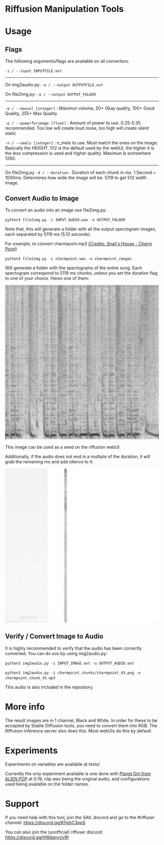 # Riffusion Manipulation Tools

# Usage

## Flags
The following arguments/flags are available on all convertors:

`-i / --input INPUTFILE.ext`

---

On img2audio.py:
`-o / --output OUTPUTFILE.ext`

On file2img.py:
`-o / --output OUTPUT_FOLDER`

---

`-m / --maxvol [integer]` : Maximun volume, 50+ Okay quality, 100+ Good Quality, 255+ Max Quality

`-p / --powerforimage [float]` : Amount of power to use. 0.25-0.35 recommended. Too low will create loud noise, too high will create silent static

`-n / --nmels [integer]` : n_mels to use. Must match the ones on the image. Basically the HEIGHT. 512 is the default used by the webUI, the higher it is the less compression is used and higher quality. Maximun is somewhere 1280.

---

On file2img.py
`-d / --duration` : Duration of each chunk in ms. 1 Second = 1000ms. Determines how wide the image will be. 5119 to get 512 width image.

## Convert Audio to Image
To convert an audio into an image use file2img.py:

`python3 file2img.py -i INPUT_AUDIO.wav -o OUTPUT_FOLDER`

Note that, this will generate a folder with all the output spectogram images, each separated by 5119 ms (5.12 seconds).

For example, to convert charmpoint.mp3 [(Credits: 
Snail's House - Charm Point)](https://www.youtube.com/watch?v=NNvptCE6_Ds)

`python3 file2img.py -i charmpoint.wav -o charmpoint_images`

Will generate a folder with the spectograms of the entire song. Each spectogram correspond to 5119 ms chunks, unless you set the duration flag to one of your choice. Heres one of them:

<img src="charmpoint_chunks/charmpoint_30.png" alt="Spectogram of Charm Point" width="512">

This image can be used as a seed on the riffusion webUI.

Additionally, if the audio does not end in a multiple of the duration, it will grab the remaining ms and add silence to it:

<img src="charmpoint_chunks/charmpoint_50.png" alt="Spectogram of Charm Point" width="512">

## Verify / Convert Image to Audio
It is highly recommended to verify that the audio has been correctly converted. You can do soo by using img2audio.py:

`python3 img2audio.py -i INPUT_IMAGE.ext -o OUTPUT_AUDIO.ext`

`python3 img2audio.py -i charmpoint_chunks/charmpoint_43.png -o charmpoint_chunk_43.mp3`

This audio is also included in the repository.

# More info
The result images are in 1 channel, Black and White. In order for these to be accepted by Stable Diffusion tools, you need to convert them into RGB. The Riffusion inference server also does this. Most webUIs do this by default.

# Experiments

Experiments on variables are available at tests/

Currently the only experiment available is one done with [Planet Girl from ALIEN POP](https://youtu.be/EzSC4PFnYLY?t=19) at 0:19, clip.wav being the original audio, and configurations used being available on the folder names.

# Support
If you need help with this tool, join the SAIL discord and go to the #riffuser channel: https://discord.gg/KfjghC3ppS

You can also join the (unofficial) riffuser discord: https://discord.gg/HWdanyzvRt